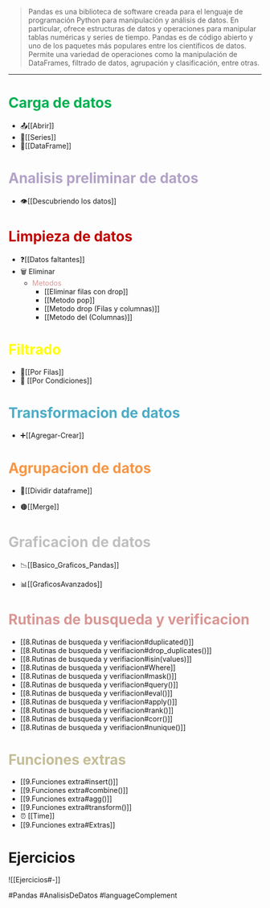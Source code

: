 
>Pandas es una biblioteca de software creada para el lenguaje de programación Python para manipulación y análisis de datos. En particular, ofrece estructuras de datos y operaciones para manipular tablas numéricas y series de tiempo. Pandas es de código abierto y uno de los paquetes más populares entre los científicos de datos. Permite una variedad de operaciones como la manipulación de DataFrames, filtrado de datos, agrupación y clasificación, entre otras.

---
# <font color="#00b050">Carga de datos</font>

- 📤[[Abrir]]
- 📖[[Series]]
- 🧩[[DataFrame]]
# <font color="#b2a2c7">Analisis preliminar de datos</font>

- 👁️[[Descubriendo los datos]]
# <font color="#c00000">Limpieza de datos</font>

- ❓[[Datos faltantes]]
- 🗑️ Eliminar
	- <font color="#d99694">Metodos</font>
		- [[Eliminar filas con drop]]
		- [[Metodo pop]]
		- [[Metodo drop (Filas y columnas)]]
		- [[Metodo del (Columnas)]]

# <font color="#ffff00">Filtrado</font>

- 🏁[[Por Filas]]
- 🧐 [[Por Condiciones]]

# <font color="#4bacc6">Transformacion de datos</font>

- ➕[[Agregar-Crear]]
# <font color="#f79646">Agrupacion de datos</font>

- 📐[[Dividir dataframe]]

- 🟤[[Merge]]

# <font color="#bfbfbf">Graficacion de datos</font>

- 📉[[Basico_Graficos_Pandas]]

- 📊[[GraficosAvanzados]]

# <font color="#d99694">Rutinas de busqueda y verificacion</font>

- [[8.Rutinas de busqueda y verifiacion#duplicated()]]
-  [[8.Rutinas de busqueda y verifiacion#drop_duplicates()]]
-  [[8.Rutinas de busqueda y verifiacion#isin(values)]]
-  [[8.Rutinas de busqueda y verifiacion#Where]]
-  [[8.Rutinas de busqueda y verifiacion#mask()]]
-  [[8.Rutinas de busqueda y verifiacion#query()]]
-  [[8.Rutinas de busqueda y verifiacion#eval()]]
-  [[8.Rutinas de busqueda y verifiacion#apply()]]
-  [[8.Rutinas de busqueda y verifiacion#rank()]]
-  [[8.Rutinas de busqueda y verifiacion#corr()]]
-  [[8.Rutinas de busqueda y verifiacion#nunique()]]

# <font color="#c4bd97">Funciones extras</font>

- [[9.Funciones extra#insert()]]
- [[9.Funciones extra#combine()]]
- [[9.Funciones extra#agg()]]
- [[9.Funciones extra#transform()]]
- ⏰ [[Time]]
- [[9.Funciones extra#Extras]]
# Ejercicios

![[Ejercicios#-]]

#Pandas #AnalisisDeDatos #languageComplement


